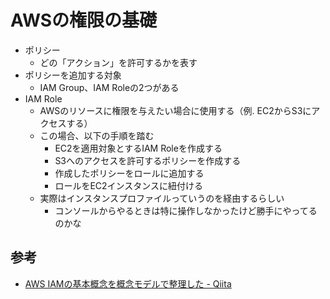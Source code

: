 # AWSの権限の基礎

- ポリシー
  - どの「アクション」を許可するかを表す
- ポリシーを追加する対象
  - IAM Group、IAM Roleの2つがある
- IAM Role
  - AWSのリソースに権限を与えたい場合に使用する（例. EC2からS3にアクセスする）
  - この場合、以下の手順を踏む
    - EC2を適用対象とするIAM Roleを作成する
    - S3へのアクセスを許可するポリシーを作成する
    - 作成したポリシーをロールに追加する
    - ロールをEC2インスタンスに紐付ける
  - 実際はインスタンスプロファイルっていうのを経由するらしい
    - コンソールからやるときは特に操作しなかったけど勝手にやってるのかな

## 参考

- [AWS IAMの基本概念を概念モデルで整理した - Qiita](https://qiita.com/os1ma/items/18bcdbacddb8fc7c752a)
